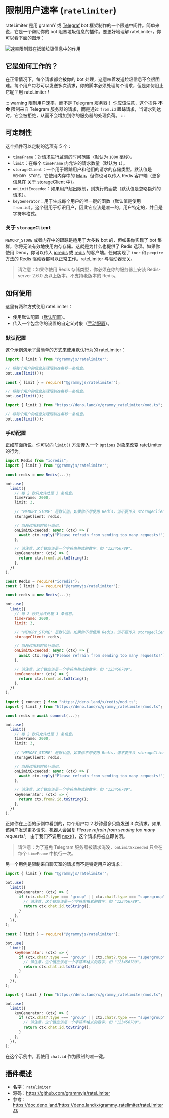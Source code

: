 # 限制用户速率 (`ratelimiter`)

rateLimiter 是用 grammY 或 [Telegraf](https://github.com/telegraf/telegraf) bot 框架制作的一个限速中间件。简单来说，它是一个帮助你的 bot 阻塞垃圾信息的插件。要更好地理解 rateLimiter，你可以看下面的图示：

![速率限制器在抵御垃圾信息中的作用](/rateLimiter-role.png)

## 它是如何工作的？

在正常情况下，每个请求都会被你的 bot 处理，这意味着发送垃圾信息不会很困难。每个用户每秒可以发送多次请求，你的脚本必须处理每个请求，但是如何阻止它呢？用 rateLimiter！

::: warning 限制用户速率，而不是 Telegram 服务器！
你应该注意，这个插件 **不会** 限制来自 Telegram 服务器的请求，而是通过 `from.id` 跟踪请求，当请求到达时，它会被拒绝，从而不会增加到你的服务器的处理负荷。
:::

## 可定制性

这个插件可以定制的选项有 5 个：

- `timeFrame`：对请求进行监测的时间范围（默认为 `1000` 毫秒）。
- `limit`：在每个 `timeFrame` 内允许的请求数量（默认为 `1`）。
- `storageClient`：一个用于跟踪用户和他们的请求的存储类型。默认值是 `MEMORY_STORE`，它使用内存中的 [Map](https://developer.mozilla.org/en-US/docs/Web/JavaScript/Reference/Global_Objects/Map)，但你也可以传入 Redis 客户端（更多信息在 [关于 storageClient](#关于-storageclient) 中）。
- `onLimitExceeded`：如果用户超出限制，则执行的函数（默认值是忽略额外的请求）。
- `keyGenerator`：用于生成每个用户的唯一键的函数（默认值是使用 `from.id`）。这个键用于标识用户，因此它应该是唯一的，用户特定的，并且是字符串格式。

### 关于 `storageClient`

`MEMORY_STORE` 或者内存中的跟踪是适用于大多数 bot 的，但如果你实现了 bot 集群，你将无法有效地使用内存存储。这就是为什么也提供了 Redis 选项。如果你使用 Deno，你可以传入 [ioredis](https://github.com/luin/ioredis) 或 [redis](https://deno.land/x/redis) 的客户端。任何实现了 `incr` 和 `pexpire` 方法的 Redis 驱动器都可以正常工作。rateLimiter 与驱动器无关。

> 请注意：如果你使用 Redis 存储类型，你必须在你的服务器上安装 Redis-server 2.6.0 及以上版本。不支持老版本的 Redis。

## 如何使用

这里有两种方式使用 rateLimiter：

- 使用默认配置（[默认配置](#默认配置)）。
- 传入一个包含你的设置的自定义对象（[手动配置](#手动配置)）。

### 默认配置

这个示例演示了最简单的方式来使用默认行为的 rateLimiter：

<CodeGroup>
  <CodeGroupItem title="TypeScript" active>

```ts
import { limit } from "@grammyjs/ratelimiter";

// 将每个用户的信息处理限制在每秒一条信息。
bot.use(limit());
```

</CodeGroupItem>
  <CodeGroupItem title="JavaScript">

```js
const { limit } = require("@grammyjs/ratelimiter");

// 将每个用户的信息处理限制在每秒一条信息。
bot.use(limit());
```

</CodeGroupItem>
  <CodeGroupItem title="Deno">

```ts
import { limit } from "https://deno.land/x/grammy_ratelimiter/mod.ts";

// 将每个用户的信息处理限制在每秒一条信息。
bot.use(limit());
```

</CodeGroupItem>
</CodeGroup>

### 手动配置

正如前面所说，你可以向 `limit()` 方法传入一个 `Options` 对象来改变 rateLimiter 的行为。

<CodeGroup>
  <CodeGroupItem title="TypeScript" active>

```ts
import Redis from "ioredis";
import { limit } from "@grammyjs/ratelimiter";

const redis = new Redis(...);

bot.use(
  limit({
    // 每 2 秒只允许处理 3 条信息。
    timeFrame: 2000,
    limit: 3,

    // "MEMORY_STORE" 是默认值。如果你不想使用 Redis，请不要传入 storageClient。
    storageClient: redis,

    // 当超过限制时执行调用。
    onLimitExceeded: async (ctx) => {
      await ctx.reply("Please refrain from sending too many requests!");
    },

    // 请注意，这个键应该是一个字符串格式的数字，如 "123456789"。
    keyGenerator: (ctx) => {
      return ctx.from?.id.toString();
    },
  })
);
```

</CodeGroupItem>
  <CodeGroupItem title="JavaScript">

```js
const Redis = require("ioredis");
const { limit } = require("@grammyjs/ratelimiter");

const redis = new Redis(...);

bot.use(
  limit({
    // 每 2 秒只允许处理 3 条信息。
    timeFrame: 2000,
    limit: 3,

    // "MEMORY_STORE" 是默认值。如果你不想使用 Redis，请不要传入 storageClient。
    storageClient: redis,

    // 当超过限制时执行调用。
    onLimitExceeded: async (ctx) => {
      await ctx.reply("Please refrain from sending too many requests!");
    },

    // 请注意，这个键应该是一个字符串格式的数字，如 "123456789"。
    keyGenerator: (ctx) => {
      return ctx.from?.id.toString();
    },
  })
);
```

</CodeGroupItem>
  <CodeGroupItem title="Deno">

```ts
import { connect } from "https://deno.land/x/redis/mod.ts";
import { limit } from "https://deno.land/x/grammy_ratelimiter/mod.ts";

const redis = await connect(...);

bot.use(
  limit({
    // 每 2 秒只允许处理 3 条信息。
    timeFrame: 2000,
    limit: 3,

    // "MEMORY_STORE" 是默认值。如果你不想使用 Redis，请不要传入 storageClient。
    storageClient: redis,

    // 当超过限制时执行调用。
    onLimitExceeded: async (ctx) => {
      await ctx.reply("Please refrain from sending too many requests!");
    },

    // 请注意，这个键应该是一个字符串格式的数字，如 "123456789"。
    keyGenerator: (ctx) => {
      return ctx.from?.id.toString();
    },
  })
);
```

</CodeGroupItem>
</CodeGroup>

正如你在上面的示例中看到的，每个用户每 2 秒钟最多只能发送 3 次请求。如果该用户发送更多请求，机器人会回复 _Please refrain from sending too many requests!_。
由于我们不调用 [next()](../guide/middleware.html#中间件栈)，这个请求将被立即关闭。

> 请注意：为了避免 Telegram 服务器被请求淹没，`onLimitExceeded` 只会在每个 `timeFrame` 中执行一次。

另一个用例是限制来自聊天室的请求而不是特定用户的请求：

<CodeGroup>
  <CodeGroupItem title="TypeScript" active>

```ts
import { limit } from "@grammyjs/ratelimiter";

bot.use(
  limit({
    keyGenerator: (ctx) => {
      if (ctx.chat?.type === "group" || ctx.chat?.type === "supergroup") {
        // 请注意，这个键应该是一个字符串格式的数字，如 "123456789"。
        return ctx.chat.id.toString();
      }
    },
  }),
);
```

</CodeGroupItem>
  <CodeGroupItem title="JavaScript">

```js
const { limit } = require("@grammyjs/ratelimiter");

bot.use(
  limit({
    keyGenerator: (ctx) => {
      if (ctx.chat?.type === "group" || ctx.chat?.type === "supergroup") {
        // 请注意，这个键应该是一个字符串格式的数字，如 "123456789"。
        return ctx.chat.id.toString();
      }
    },
  }),
);
```

</CodeGroupItem>
  <CodeGroupItem title="Deno">

```ts
import { limit } from "https://deno.land/x/grammy_ratelimiter/mod.ts";

bot.use(
  limit({
    keyGenerator: (ctx) => {
      if (ctx.chat?.type === "group" || ctx.chat?.type === "supergroup") {
        // 请注意，这个键应该是一个字符串格式的数字，如 "123456789"。
        return ctx.chat.id.toString();
      }
    },
  }),
);
```

</CodeGroupItem>
</CodeGroup>

在这个示例中，我使用 `chat.id` 作为限制的唯一键。

## 插件概述

- 名字：`ratelimiter`
- 源码：<https://github.com/grammyjs/rateLimiter>
- 参考：<https://doc.deno.land/https://deno.land/x/grammy_ratelimiter/rateLimiter.ts>
